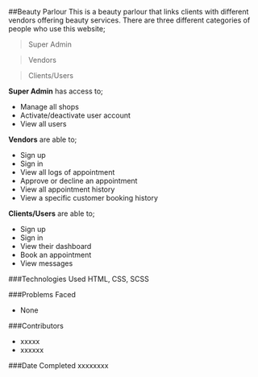 ##Beauty Parlour
This is a beauty parlour that links clients with different vendors offering beauty services.
There are three different categories of people who use this website;
>Super Admin

>Vendors

>Clients/Users

**Super Admin** has access to;
* Manage all shops
* Activate/deactivate user account
* View all users

**Vendors** are able to;
* Sign up
* Sign in
* View all logs of appointment
* Approve or decline an appointment
* View all appointment history
* View a specific customer booking history

**Clients/Users** are able to;
* Sign up
* Sign in
* View their dashboard
* Book an appointment
* View messages


###Technologies Used
HTML, CSS, SCSS

###Problems Faced
* None

###Contributors
* xxxxx
* xxxxxx


###Date Completed
xxxxxxxx
